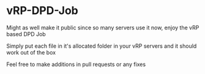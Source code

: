 # vRP-DPD-Job
Might as well make it public since so many servers use it now, enjoy the vRP based DPD Job


Simply put each file in it's allocated folder in your vRP servers and it should work out of the box

Feel free to make additions in pull requests or any fixes
